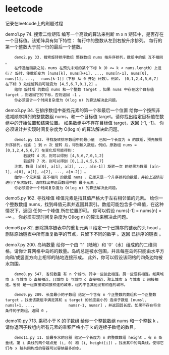 # leetcode
记录在leetcode上的刷题过程

demo1.py 74. 搜索二维矩阵 编写一个高效的算法来判断 m x n 矩阵中，是否存在一个目标值。该矩阵具有如下特性：
        每行中的整数从左到右按升序排列。
        每行的第一个整数大于前一行的最后一个整数。
        
        demo2.py 33. 搜索旋转排序数组 整数数组 nums 按升序排列，数组中的值 互不相同 。
        在传递给函数之前，nums 在预先未知的某个下标 k（0 <= k < nums.length）上进行了 旋转，使数组变为 [nums[k], nums[k+1], ..., nums[n-1], nums[0], nums[1], ...,   nums[k-1]]（下标 从 0 开始 计数）。例如， [0,1,2,4,5,6,7] 在下标 3 处经旋转后可能变为 [4,5,6,7,0,1,2] 。
        给你 旋转后 的数组 nums 和一个整数 target ，如果 nums 中存在这个目标值 target ，则返回它的下标，否则返回 -1 。
        你必须设计一个时间复杂度为 O(log n) 的算法解决此问题。
        
demo3.py 34. 在排序数组中查找元素的第一个和最后一个位置 给你一个按照非递减顺序排列的整数数组 nums，和一个目标值 target。请你找出给定目标值在数组中的开始位置和结束位置。
        如果数组中不存在目标值 target，返回 [-1, -1]。
        你必须设计并实现时间复杂度为 O(log n) 的算法解决此问题。
        
        demo4.py 153. 寻找旋转排序数组中的最小值  已知一个长度为 n 的数组，预先按照升序排列，经由 1 到 n 次 旋转 后，得到输入数组。例如，原数组 nums = [0,1,2,4,5,6,7] 在变化后可能得到：
            若旋转 4 次，则可以得到 [4,5,6,7,0,1,2]
            若旋转 7 次，则可以得到 [0,1,2,4,5,6,7]
        注意，数组 [a[0], a[1], a[2], ..., a[n-1]] 旋转一次 的结果为数组 [a[n-1], a[0], a[1], a[2], ..., a[n-2]] 。
        给你一个元素值 互不相同 的数组 nums ，它原来是一个升序排列的数组，并按上述情形进行了多次旋转。请你找出并返回数组中的 最小元素 。
        你必须设计一个时间复杂度为 O(log n) 的算法解决此问题。

demo5.py 162. 寻找峰值  峰值元素是指其值严格大于左右相邻值的元素。
        给你一个整数数组 nums，找到峰值元素并返回其索引。数组可能包含多个峰值，在这种情况下，返回 任何一个峰值 所在位置即可。
        你可以假设 nums[-1] = nums[n] = -∞ 。
        你必须实现时间复杂度为 O(log n) 的算法来解决此问题。
        
demo6.py 82. 删除排序链表中的重复元素 II 给定一个已排序的链表的头 head ， 删除原始链表中所有重复数字的节点，只留下不同的数字 。返回 已排序的链表 。

demo7.py 200. 岛屿数量 给你一个由 '1'（陆地）和 '0'（水）组成的的二维网格，请你计算网格中岛屿的数量。岛屿总是被水包围，并且每座岛屿只能由水平方向和/或竖直方向上相邻的陆地连接形成。
此外，你可以假设该网格的四条边均被水包围。

        demo8.py 547. 省份数量 有 n 个城市，其中一些彼此相连，另一些没有相连。如果城市 a 与城市 b 直接相连，且城市 b 与城市 c 直接相连，那么城市 a 与城市 c 间接相连。省份 是一组直接或间接相连的城市，组内不含其他没有相连的城市。
        
        demo9.py 209. 长度最小的子数组 给定一个含有 n 个正整数的数组和一个正整数 target 。找出该数组中满足其和 ≥ target 的长度最小的 连续子数组 [numsl, numsl+1, ...,               numsr-1, numsr] ，并返回其长度。如果不存在符合条件的子数组，返回 0 。
        
 demo10.py 713. 乘积小于 K 的子数组 给你一个整数数组 nums 和一个整数 k ，请你返回子数组内所有元素的乘积严格小于 k 的连续子数组的数目。

        demo11.py 11. 盛最多水的容器 给定一个长度为 n 的整数数组 height 。有 n 条垂线，第 i 条线的两个端点是 (i, 0) 和 (i, height[i]) 。找出其中的两条线，使得它们与 x 轴共同构成的容器可以容纳最多的水。






















